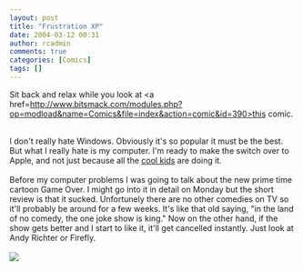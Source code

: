 ```yaml
---
layout: post
title: "Frustration XP"
date: 2004-03-12 00:31
author: rcadmin
comments: true
categories: [Comics]
tags: []
---
```

Sit back and relax while you look at <a href=http://www.bitsmack.com/modules.php?op=modload&name=Comics&file=index&action=comic&id=390>this comic.</a>
<br />

<br />
I don't really hate Windows. Obviously it's so popular it must be the best. But what I really hate is my computer. I'm ready to make the switch over to Apple, and not just because all the <a href=http://www.devryguyz.com>cool kids</a> are doing it. 
<br />

<br />
Before my computer problems I was going to talk about the new prime time cartoon Game Over. I might go into it in detail on Monday but the short review is that it sucked. Unfortunely there are no other comedies on TV so it'll probably be around for a few weeks. It's like that old saying, "in the land of no comedy, the one joke show is king." Now on the other hand, if the show gets better and I start to like it, it'll get cancelled instantly. Just look at Andy Richter or Firefly.  <Br><br><!--more--><img src='http://dl.bitsmack.com/comics/20040312.gif' alt'' />

